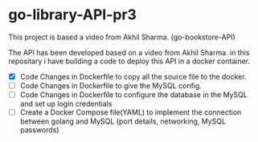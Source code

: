 # go-library-API-pr3
This project is based a video from Akhil Sharma. (go-bookstore-API)

The API has been developed based on a video from Akhil Sharma. in this repositary i have building a code to deploy this API in a docker container.

- [x] Code Changes in Dockerfile to copy all the source file to the docker.
- [ ] Code Changes in Dockerfile to give the MySQL config.
- [ ] Code Changes in Dockerfile to configure the database in the MySQL and set up login credentials
- [ ] Create a Docker Compose file(YAML) to implement the connection between golang and MySQL (port details, networking, MySQL passwords)
